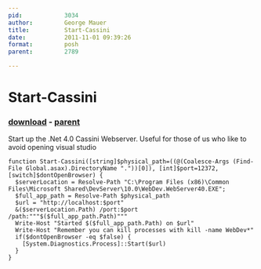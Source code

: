 ```yaml
---
pid:            3034
author:         George Mauer
title:          Start-Cassini
date:           2011-11-01 09:39:26
format:         posh
parent:         2789

---
```


# Start-Cassini

### [download](//scripts/3034.ps1) - [parent](//scripts/2789.md)

Start up the .Net 4.0 Cassini Webserver. Useful for those of us who like to avoid opening visual studio 

```posh
function Start-Cassini([string]$physical_path=((@(Coalesce-Args (Find-File Global.asax).DirectoryName "."))[0]), [int]$port=12372, [switch]$dontOpenBrowser) {
  $serverLocation = Resolve-Path "C:\Program Files (x86)\Common Files\Microsoft Shared\DevServer\10.0\WebDev.WebServer40.EXE";
  $full_app_path = Resolve-Path $physical_path
  $url = "http://localhost:$port"
  &($serverLocation.Path) /port:$port /path:"""$($full_app_path.Path)"""
  Write-Host "Started $($full_app_path.Path) on $url"
  Write-Host "Remember you can kill processes with kill -name WebDev*"
  if($dontOpenBrowser -eq $false) {
    [System.Diagnostics.Process]::Start($url)
  }
}
```
